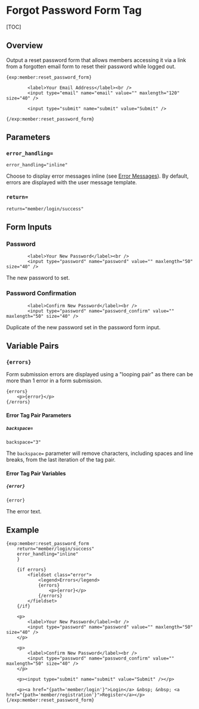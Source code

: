 <!--
    This source file is part of the open source project
    ExpressionEngine User Guide (https://github.com/ExpressionEngine/ExpressionEngine-User-Guide)

    @link      https://expressionengine.com/
    @copyright Copyright (c) 2003-2020, Packet Tide, LLC (https://packettide.com)
    @license   https://expressionengine.com/license Licensed under Apache License, Version 2.0
-->

# Forgot Password Form Tag

[TOC]

## Overview

Output a reset password form that allows members accessing it via a link from a forgotten email form to reset their password while logged out.

    {exp:member:reset_password_form}

            <label>Your Email Address</label><br />
            <input type="email" name="email" value="" maxlength="120" size="40" />

			<input type="submit" name="submit" value="Submit" />

    {/exp:member:reset_password_form}

## Parameters

### `error_handling=`

    error_handling="inline"

Choose to display error messages inline (see [Error Messages](#errormy_field_name)). By default, errors are displayed with the user message template.

### `return=`

    return="member/login/success"


## Form Inputs

### Password

            <label>Your New Password</label><br />
            <input type="password" name="password" value="" maxlength="50" size="40" />

The new password to set.

### Password Confirmation

            <label>Confirm New Password</label><br />
            <input type="password" name="password_confirm" value="" maxlength="50" size="40" />


Duplicate of the new password set in the password form input.


## Variable Pairs

### `{errors}`

Form submission errors are displayed using a "looping pair" as there can be more than 1 error in a form submission.

    {errors}
        <p>{error}</p>
    {/errors}

#### Error Tag Pair Parameters

##### `backspace=`

    backspace="3"

The `backspace=` parameter will remove characters, including spaces and line breaks, from the last iteration of the tag pair.

#### Error Tag Pair Variables

##### `{error}`

    {error}

The error text.



## Example

    {exp:member:reset_password_form
        return="member/login/success"
        error_handling="inline"
        }

        {if errors}
            <fieldset class="error">
                <legend>Errors</legend>
                {errors}
                    <p>{error}</p>
                {/errors}
            </fieldset>
        {/if}

        <p>
            <label>Your New Password</label><br />
            <input type="password" name="password" value="" maxlength="50" size="40" />
        </p>

        <p>
            <label>Confirm New Password</label><br />
            <input type="password" name="password_confirm" value="" maxlength="50" size="40" />
        </p>

        <p><input type="submit" name="submit" value="Submit" /></p>

        <p><a href="{path='member/login'}">Login</a> &nbsp; &nbsp; <a href="{path='member/registration'}">Register</a></p>
    {/exp:member:reset_password_form}

